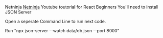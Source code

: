 Netninja [Netninja](https://www.youtube.com/channel/UCW5YeuERMmlnqo4oq8vwUpg) Youtube toutorial for React Beginners
You'll need to install JSON Server

Open a seperate Command Line to run next code.

Run "npx json-server --watch data/db.json --port 8000" 
